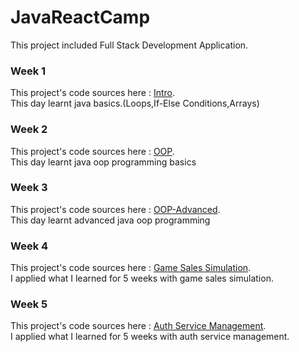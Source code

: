 # JavaReactCamp
<p align="left">
This project included Full Stack Development Application.
</p>

<h3>Week 1</h3>
<p align="left">
This project's code sources here : <a href="https://github.com/kaaneneskpc/JavaReactCamp/tree/main/Java/Intro">Intro</a>.</br>
This day learnt java basics.(Loops,If-Else Conditions,Arrays)
</p>

<h3>Week 2</h3>
<p align="left">
This project's code sources here : <a href="https://github.com/kaaneneskpc/JavaReactCamp/tree/main/Java/OOP">OOP</a>.</br>
This day learnt java oop programming basics
</p>

<h3>Week 3</h3>
<p align="left">
This project's code sources here : <a href="https://github.com/kaaneneskpc/JavaReactCamp/tree/main/Java/OOP/src/com/company/oopProject/Homework">OOP-Advanced</a>.</br>
This day learnt advanced java oop programming 
</p>

<h3>Week 4</h3>
<p align="left">
This project's code sources here : <a href="https://github.com/kaaneneskpc/JavaReactCamp/tree/main/Java/OOP/src/com/company/oopProject/Simulation">Game Sales Simulation</a>.</br>
I applied what I learned for 5 weeks with game sales simulation.
</p>

<h3>Week 5</h3>
<p align="left">
This project's code sources here : <a href="https://github.com/kaaneneskpc/JavaReactCamp/tree/main/Java/Architecture/src/com/company/architecture/HOMEWORK">Auth Service Management</a>.</br>
I applied what I learned for 5 weeks with auth service management.
</p>

